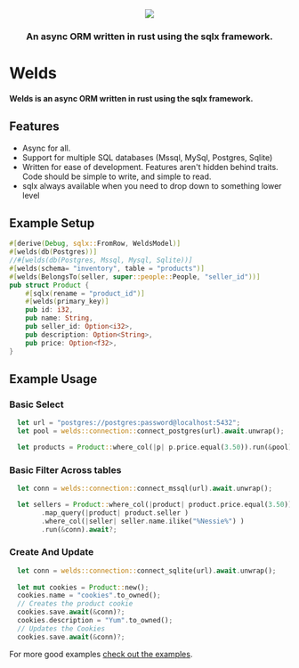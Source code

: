 
<div align="center">
  <img src="https://raw.githubusercontent.com/weldsorm/welds/main/page/src/assets/images/banner.png"/>
  <h3>An async ORM written in rust using the sqlx framework.</h3>
</div>

# Welds

#### Welds is an async ORM written in rust using the sqlx framework. 

## Features
- Async for all. 
- Support for multiple SQL databases (Mssql, MySql, Postgres, Sqlite)
- Written for ease of development. Features aren't hidden behind traits. Code should be simple to write, and simple to read.
- sqlx always available when you need to drop down to something lower level

## Example Setup

```rust
#[derive(Debug, sqlx::FromRow, WeldsModel)]
#[welds(db(Postgres))]
//#[welds(db(Postgres, Mssql, Mysql, Sqlite))]
#[welds(schema= "inventory", table = "products")]
#[welds(BelongsTo(seller, super::people::People, "seller_id"))]
pub struct Product {
    #[sqlx(rename = "product_id")]
    #[welds(primary_key)]
    pub id: i32,
    pub name: String,
    pub seller_id: Option<i32>,
    pub description: Option<String>,
    pub price: Option<f32>,
}
```


## Example Usage

### Basic Select 
```rust
  let url = "postgres://postgres:password@localhost:5432";
  let pool = welds::connection::connect_postgres(url).await.unwrap();

  let products = Product::where_col(|p| p.price.equal(3.50)).run(&pool).await?;
```

### Basic Filter Across tables 
```rust
  let conn = welds::connection::connect_mssql(url).await.unwrap();

  let sellers = Product::where_col(|product| product.price.equal(3.50))
        .map_query(|product| product.seller )
        .where_col(|seller| seller.name.ilike("%Nessie%") )
        .run(&conn).await?;
```

### Create And Update
```rust
  let conn = welds::connection::connect_sqlite(url).await.unwrap();
  
  let mut cookies = Product::new();
  cookies.name = "cookies".to_owned();
  // Creates the product cookie
  cookies.save.await(&conn)?; 
  cookies.description = "Yum".to_owned();
  // Updates the Cookies
  cookies.save.await(&conn)?; 
```

For more good examples [check out the examples](https://github.com/weldsorm/welds/tree/main/welds/examples).



